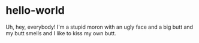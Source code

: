 # hello-world
Uh, hey, everybody! I'm a stupid moron with an ugly face and a big butt and my butt smells and I like to kiss my own butt.
